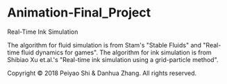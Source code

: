 # Animation-Final_Project
Real-Time Ink Simulation

The algorithm for fluid simulation is from Stam's "Stable Fluids" and "Real-time fluid dynamics for games".
The algorithm for ink simulation is from Shibiao Xu et.al.'s "Real-time ink simulation using a grid-particle method".

Copyright © 2018 Peiyao Shi & Danhua Zhang. 
All rights reserved.
